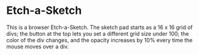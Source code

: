 # Etch-a-Sketch
This is a browser Etch-a-Sketch.
The sketch pad starts as a 16 x 16 grid of divs; the button at the top lets you set a different grid size under 100; the color of the div changes, and the opacity increases by 10% every time the mouse moves over a div.
